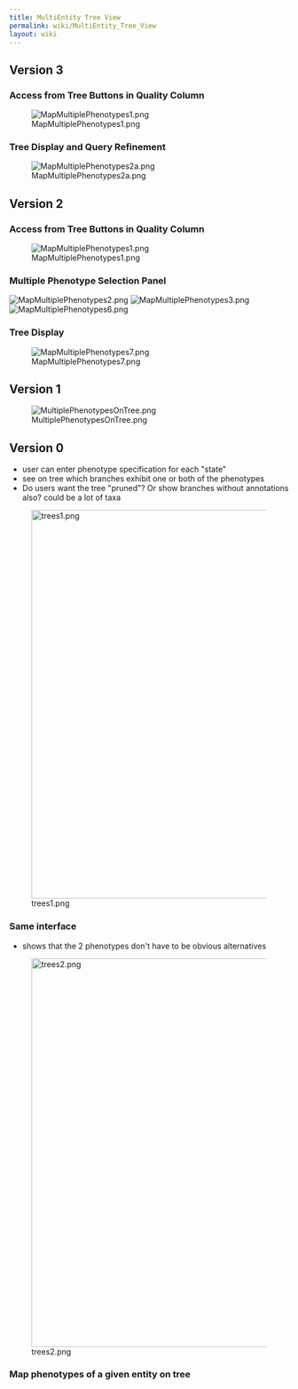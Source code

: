 ```yaml
---
title: MultiEntity Tree View
permalink: wiki/MultiEntity_Tree_View
layout: wiki
---
```


## Version 3

### Access from Tree Buttons in Quality Column

<figure>
<img src="MapMultiplePhenotypes1.png"
title="MapMultiplePhenotypes1.png" />
<figcaption>MapMultiplePhenotypes1.png</figcaption>
</figure>

### Tree Display and Query Refinement

<figure>
<img src="MapMultiplePhenotypes2a.png"
title="MapMultiplePhenotypes2a.png" />
<figcaption>MapMultiplePhenotypes2a.png</figcaption>
</figure>

## Version 2

### Access from Tree Buttons in Quality Column

<figure>
<img src="MapMultiplePhenotypes1.png"
title="MapMultiplePhenotypes1.png" />
<figcaption>MapMultiplePhenotypes1.png</figcaption>
</figure>

### Multiple Phenotype Selection Panel

![](MapMultiplePhenotypes2.png "MapMultiplePhenotypes2.png")
![](MapMultiplePhenotypes3.png "MapMultiplePhenotypes3.png")
![](MapMultiplePhenotypes6.png "MapMultiplePhenotypes6.png")

### Tree Display

<figure>
<img src="MapMultiplePhenotypes7.png"
title="MapMultiplePhenotypes7.png" />
<figcaption>MapMultiplePhenotypes7.png</figcaption>
</figure>

## Version 1

<figure>
<img src="MultiplePhenotypesOnTree.png"
title="MultiplePhenotypesOnTree.png" />
<figcaption>MultiplePhenotypesOnTree.png</figcaption>
</figure>

## Version 0

- user can enter phenotype specification for each "state"
- see on tree which branches exhibit one or both of the phenotypes
- Do users want the tree "pruned"? Or show branches without annotations
  also? could be a lot of taxa

<figure>
<img src="trees1.png" title="trees1.png" width="700" />
<figcaption>trees1.png</figcaption>
</figure>

### Same interface

- shows that the 2 phenotypes don't have to be obvious alternatives

<figure>
<img src="trees2.png" title="trees2.png" width="700" />
<figcaption>trees2.png</figcaption>
</figure>

### Map phenotypes of a given entity on tree
